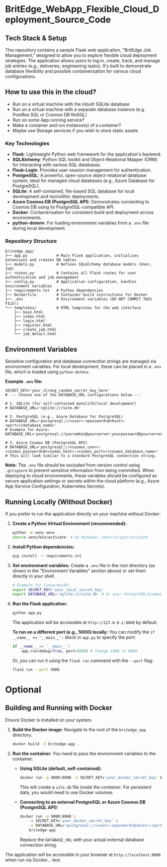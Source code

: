 # BritEdge_WebApp_Flexible_Cloud_Deployment_Source_Code

## Tech Stack & Setup

This repository contains a sample Flask web application, "BritEdge Job Management," designed to allow you to explore flexible cloud deployment strategies. The application allows users to log in, create, track, and manage job entries (e.g., deliveries, engineering tasks). It's built to demonstrate database flexibility and possible containerisation for various cloud configurations.

## How to use this in the cloud?

* Run on a virtual machine with the inbuilt SQLite database
* Run on a virtual machine with a separate database instance (e.g. PostRes SQL or Cosmos DB NoSQL)
* Run on some App running service?
* Make a container and run instance(s) of a container?
* Maybe use Storage services if you wish to store static assets

### Key Technologies

* **Flask**: Lightweight Python web framework for the application's backend.
* **SQLAlchemy**: Python SQL toolkit and Object-Relational Mapper (ORM) for interacting with various SQL databases.
* **Flask-Login**: Provides user session management for authentication.
* **PostgreSQL**: A powerful, open-source object-relational database system, ideal for managed cloud databases (e.g., Azure Database for PostgreSQL).
* **SQLite**: A self-contained, file-based SQL database for local development and monolithic deployments.
* **Azure Cosmos DB (PostgreSQL API)**: Demonstrates connecting to Cosmos DB using its PostgreSQL-compatible API.
* **Docker**: Containerisation for consistent build and deployment across environments.
* **python-dotenv**: For loading environment variables from a `.env` file during local development.

### Repository Structure

```
britedge_app/
├── app.py             # Main Flask application, initialises extensions and creates DB tables
├── models.py          # Defines SQLAlchemy database models (User, Job)
├── routes.py          # Contains all Flask routes for user authentication and job management
├── config.py          # Application configuration, handles environment variables
├── requirements.txt   # Python dependencies
├── Dockerfile         # Container build instructions for Docker
├── .env               # Environment variables (DO NOT COMMIT THIS FILE!)
└── templates/         # HTML templates for the web interface
    ├── base.html
    ├── index.html
    ├── login.html
    ├── register.html
    ├── create_job.html
    └── job_detail.html
```

## Environment Variables

Sensitive configuration and database connection strings are managed via environment variables. For local development, these can be placed in a `.env` file, which is loaded using `python-dotenv`.

**Example `.env` file:**

```
SECRET_KEY='your_strong_random_secret_key_here'
# --- Choose one of the DATABASE_URL configurations below ---

# 1. SQLite (for self-contained monolith/local development)
# DATABASE_URL='sqlite:///site.db'

# 2. PostgreSQL (e.g., Azure Database for PostgreSQL)
# DATABASE_URL='postgresql://<user>:<password>@<host>:<port>/<database_name>'
# Example for Azure: DATABASE_URL='postgresql://youradmin@yourserver:yourpassword@yourserver.postgres.database.azure.com:5432/yourdatabase'

# 3. Azure Cosmos DB (PostgreSQL API)
# DATABASE_URL='postgresql://<cosmos_user>:<cosmos_password>@<cosmos_host>:<cosmos_port>/<cosmos_database_name>'
# This will look similar to a standard PostgreSQL connection string.
```

**Note:** The `.env` file should be excluded from version control using `.gitignore` to prevent sensitive information from being committed. When deploying to cloud environments, these variables should be configured as secure application settings or secrets within the cloud platform (e.g., Azure App Service Configuration, Kubernetes Secrets).



## Running Locally (Without Docker)

If you prefer to run the application directly on your machine without Docker:

1.  **Create a Python Virtual Environment (recommended):**
    ```bash
    python -m venv venv
    source venv/bin/activate  # On Windows: venv\Scripts\activate
    ```

2.  **Install Python dependencies:**
    ```bash
    pip install -r requirements.txt
    ```

3.  **Set environment variables:**
    Create a `.env` file in the root directory (as shown in the "Environment Variables" section above) or set them directly in your shell.
    ```bash
    # Example for Linux/macOS:
    export SECRET_KEY='your_local_secret_key'
    export DATABASE_URL='sqlite:///site.db' # Or your PostgreSQL/Cosmos DB URL
    ```

4.  **Run the Flask application:**
    ```bash
    python app.py
    ```
    The application will be accessible at `http://127.0.0.1:8080` by default.

    **To run on a different port (e.g., 5000) locally:**
    You can modify the `if __name__ == '__main__':` block in `app.py` to specify the port:
    ```python
    if __name__ == '__main__':
        app.run(debug=True, port=5000) # Change 5000 to 8080
    ```
    Or, you can run it using the `flask run` command with the `--port` flag:
    ```bash
    flask run --port 5000
    ```


# Optional

## Building and Running with Docker

Ensure Docker is installed on your system.

1.  **Build the Docker image:**
    Navigate to the root of the `britedge_app` directory.
    ```bash
    docker build -t britedge-app .
    ```

2.  **Run the container:**
    You need to pass the environment variables to the container.

    * **Using SQLite (default, self-contained):**
        ```bash
        docker run -p 8080:8080 -e SECRET_KEY='your_docker_secret_key' britedge-app
        ```
        This will create a `site.db` file *inside the container*. For persistent data, you would need to use Docker volumes.

    * **Connecting to an external PostgreSQL or Azure Cosmos DB (PostgreSQL API):**
        ```bash
        docker run -p 8080:8080 \
            -e SECRET_KEY='your_docker_secret_key' \
            -e DATABASE_URL='postgresql://<user>:<password>@<host>:<port>/<database_name>' \
            britedge-app
        ```
        Replace the `DATABASE_URL` with your actual external database connection string.

The application will be accessible in your browser at `http://localhost:8080` when run via Docker...
test.
